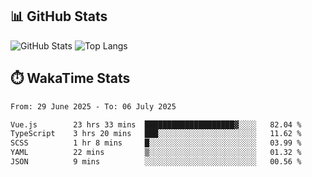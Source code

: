 ## 📊 GitHub Stats
![GitHub Stats](https://github-readme-stats.vercel.app/api?username=fe-brweb&show_icons=true&theme=shades-of-purple)
![Top Langs](https://github-readme-stats.vercel.app/api/top-langs/?username=fe-brweb&layout=compact&theme=shades-of-purple)

## ⏱️ WakaTime Stats
<!--START_SECTION:waka-->

```txt
From: 29 June 2025 - To: 06 July 2025

Vue.js        23 hrs 33 mins  ████████████████████▓░░░░   82.04 %
TypeScript    3 hrs 20 mins   ███░░░░░░░░░░░░░░░░░░░░░░   11.62 %
SCSS          1 hr 8 mins     █░░░░░░░░░░░░░░░░░░░░░░░░   03.99 %
YAML          22 mins         ▒░░░░░░░░░░░░░░░░░░░░░░░░   01.32 %
JSON          9 mins          ░░░░░░░░░░░░░░░░░░░░░░░░░   00.56 %
```

<!--END_SECTION:waka-->

